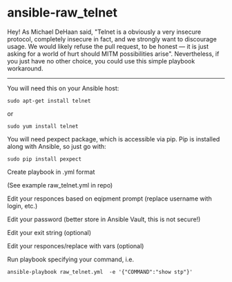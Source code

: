 # ansible-raw_telnet

Hey! As Michael DeHaan said, "Telnet is a obviously a very insecure protocol, completely insecure in fact, and we strongly want to discourage usage. We would likely refuse the pull request, to be honest — it is just asking for a world of hurt should MITM possibilities arise". Nevertheless, if you just have no other choice, you could use this simple playbook workaround.

------------
You will need this on your Ansible host:

``sudo apt-get install telnet``

or

``sudo yum install telnet``

You will need pexpect package, which is accessible via pip. Pip is installed along with Ansible, so just go with:

``sudo pip install pexpect``

Create playbook in .yml format

(See example raw_telnet.yml in repo)
    
Edit your responces based on eqipment prompt (replace username with login, etc.)

Edit your password (better store in Ansible Vault, this is not secure!)

Edit your exit string (optional)

Edit your responces/replace with vars (optional)

Run playbook specifying your command, i.e.

``ansible-playbook raw_telnet.yml  -e '{"COMMAND":"show stp"}'``
